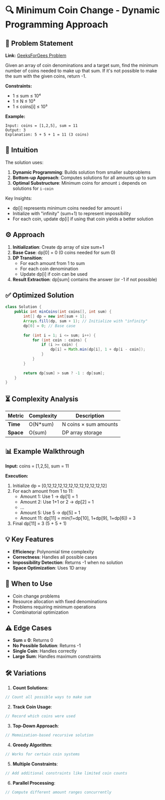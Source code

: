 # 🔍 Minimum Coin Change - Dynamic Programming Approach

## 📜 Problem Statement
**Link:** [GeeksForGees Problem](https://www.geeksforgeeks.org/problems/number-of-coins1824/1?page=4&company=Google&sortBy=latest)

Given an array of coin denominations and a target sum, find the minimum number of coins needed to make up that sum. If it's not possible to make the sum with the given coins, return -1.

**Constraints:**
- 1 ≤ sum ≤ 10⁴
- 1 ≤ N ≤ 10³
- 1 ≤ coins[i] ≤ 10³

**Example:**
```text
Input: coins = [1,2,5], sum = 11
Output: 3
Explanation: 5 + 5 + 1 = 11 (3 coins)
```

## 🧠 Intuition
The solution uses:
1. **Dynamic Programming**: Builds solution from smaller subproblems
2. **Bottom-up Approach**: Computes solutions for all amounts up to sum
3. **Optimal Substructure**: Minimum coins for amount `i` depends on solutions for `i-coin`

Key Insights:
- dp[i] represents minimum coins needed for amount i
- Initialize with "infinity" (sum+1) to represent impossibility
- For each coin, update dp[i] if using that coin yields a better solution

## ⚙️ Approach
1. **Initialization**: Create dp array of size sum+1
2. **Base Case**: dp[0] = 0 (0 coins needed for sum 0)
3. **DP Transition**:
   - For each amount from 1 to sum
   - For each coin denomination
   - Update dp[i] if coin can be used
4. **Result Extraction**: dp[sum] contains the answer (or -1 if not possible)

## ✅ Optimized Solution
```java
class Solution {
    public int minCoins(int coins[], int sum) {
        int[] dp = new int[sum + 1];
        Arrays.fill(dp, sum + 1); // Initialize with "infinity"
        dp[0] = 0; // Base case
        
        for (int i = 1; i <= sum; i++) {
            for (int coin : coins) {
                if (i >= coin) {
                    dp[i] = Math.min(dp[i], 1 + dp[i - coin]);
                }
            }
        }
        
        return dp[sum] > sum ? -1 : dp[sum];
    }
}
```

## ⏳ Complexity Analysis
| Metric          | Complexity | Description |
|-----------------|------------|-------------|
| **Time**        | O(N*sum)   | N coins × sum amounts |
| **Space**       | O(sum)     | DP array storage |

## 📊 Example Walkthrough
**Input:** coins = [1,2,5], sum = 11

**Execution:**
1. Initialize dp = [0,12,12,12,12,12,12,12,12,12,12,12]
2. For each amount from 1 to 11:
   - Amount 1: Use 1 → dp[1] = 1
   - Amount 2: Use 1+1 or 2 → dp[2] = 1
   - ...
   - Amount 5: Use 5 → dp[5] = 1
   - Amount 11: dp[11] = min(1+dp[10], 1+dp[9], 1+dp[6]) = 3
3. Final dp[11] = 3 (5 + 5 + 1)

## 💡 Key Features
- **Efficiency**: Polynomial time complexity
- **Correctness**: Handles all possible cases
- **Impossibility Detection**: Returns -1 when no solution
- **Space Optimization**: Uses 1D array

## 🚀 When to Use
- Coin change problems
- Resource allocation with fixed denominations
- Problems requiring minimum operations
- Combinatorial optimization

## ⚠️ Edge Cases
- **Sum = 0**: Returns 0
- **No Possible Solution**: Returns -1
- **Single Coin**: Handles correctly
- **Large Sum**: Handles maximum constraints

## 🛠 Variations
1. **Count Solutions**:
```java
// Count all possible ways to make sum
```

2. **Track Coin Usage**:
```java
// Record which coins were used
```

3. **Top-Down Approach**:
```java
// Memoization-based recursive solution
```

4. **Greedy Algorithm**:
```java
// Works for certain coin systems
```

5. **Multiple Constraints**:
```java
// Add additional constraints like limited coin counts
```

6. **Parallel Processing**:
```java
// Compute different amount ranges concurrently
```